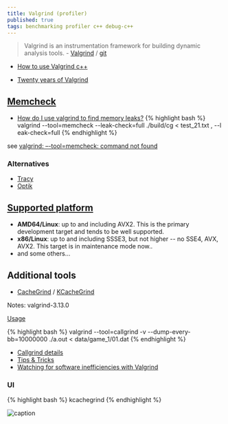 ```yaml
---
title: Valgrind (profiler)
published: true
tags: benchmarking profiler c++ debug-c++
---
```

> Valgrind is an instrumentation framework for building dynamic analysis tools. - [Valgrind](http://valgrind.org/) / [git](https://sourceware.org/git/?p=valgrind.git;a=summary)

- [How to use Valgrind c++](https://linuxhint.com/valgrind-c/)

- [	Twenty years of Valgrind ](https://news.ycombinator.com/item?id=32245136)

## [Memcheck](https://linuxhint.com/valgrind-c/)
- [How do I use valgrind to find memory leaks?](https://stackoverflow.com/questions/5134891/how-do-i-use-valgrind-to-find-memory-leaks)
{% highlight bash %}
valgrind --tool=memcheck --leak-check=full ./build/cg < test_21.txt , --l
eak-check=full
{% endhighlight %}

see [valgrind: –-tool=memcheck: command not found](https://stackoverflow.com/questions/55233310/valgrind-tool-memcheck-command-not-found)

### Alternatives
- [Tracy](https://github.com/wolfpld/tracy)
- [Optik](https://news.ycombinator.com/item?id=29092136)

## [Supported platform](https://valgrind.org/info/platforms.html)
- **AMD64/Linux**: up to and including AVX2. This is the primary development target and tends to be well supported.
- **x86/Linux**: up to and including SSSE3, but not higher -- no SSE4, AVX, AVX2. This target is in maintenance mode now..
- and some others...
    
## Additional tools
- [CacheGrind](http://valgrind.org/docs/manual/cl-manual.html) / [KCacheGrind](https://kcachegrind.github.io/html/Home.html)

Notes: valgrind-3.13.0

[Usage](https://kcachegrind.github.io/html/Usage.html)

{% highlight bash %}
valgrind --tool=callgrind -v --dump-every-bb=10000000  ./a.out < data/game_1/01.dat 
{% endhighlight %}

- [Callgrind details](https://kcachegrind.github.io/html/Usage.html)
- [Tips & Tricks](https://web.stanford.edu/class/archive/cs/cs107/cs107.1174/guide_callgrind.html)
- [ Watching for software inefficiencies with Valgrind ](https://kristerw.blogspot.com/2020/02/watching-for-software-inefficiencies.html)

### UI


{% highlight bash %}
kcachegrind
{% endhighlight %}

![caption](https://kcachegrind.github.io/images/KcgShot3.gif)
